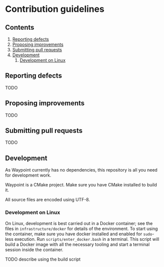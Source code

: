 # Contribution guidelines

## Contents

1. [Reporting defects](#reporting-defects)
2. [Proposing improvements](#proposing-improvements)
3. [Submitting pull requests](#submitting-pull-requests)
4. [Development](#development)
    1. [Development on Linux](#development-on-linux)

## Reporting defects

TODO

## Proposing improvements

TODO

## Submitting pull requests

TODO

## Development

As Waypoint currently has no dependencies, this repository is all you
need for development work.

Waypoint is a CMake project.
Make sure you have CMake installed to build it.

All source files are encoded using UTF-8.

### Development on Linux

On Linux, development is best carried out in a Docker container;
see the files in `infrastructure/docker` for details of the
environment.
To start using the container, make sure you have docker installed and
enabled for `sudo`-less execution.
Run `scripts/enter_docker.bash` in a terminal.
This script will build a Docker image with all the necessary
tooling and start a terminal session inside the container.

TODO describe using the build script
